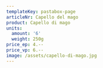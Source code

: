 ```yaml
---
templateKey: pastabox-page
articleNr: Capello del mago
product: Capello di mago
units:
  amount: '6'
  weight: 250g
price_ep: 4.--
price_vp: 6.--
image: /assets/capello-di-mago.jpg
---
```


